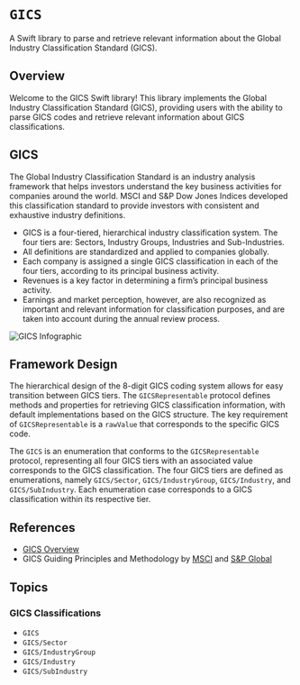 # ``GICS``

A Swift library to parse and retrieve relevant information about the Global Industry Classification Standard (GICS).

## Overview

Welcome to the GICS Swift library! This library implements the Global Industry Classification Standard (GICS), providing users with the ability to parse GICS codes and retrieve relevant information about GICS classifications.

## GICS
The Global Industry Classification Standard is an industry analysis framework that helps investors understand the key business activities for companies around the world. MSCI and S&P Dow Jones Indices developed this classification standard to provide investors with consistent and exhaustive industry definitions.
- GICS is a four-tiered, hierarchical industry classification system. The four tiers are: Sectors, Industry Groups, Industries and Sub-Industries.
- All definitions are standardized and applied to companies globally.
- Each company is assigned a single GICS classification in each of the four tiers, according to its principal business activity.
- Revenues is a key factor in determining a firm’s principal business activity.
- Earnings and market perception, however, are also recognized as important and relevant information for classification purposes, and are taken into account during the annual review process.

![GICS Infographic](https://www.msci.com/documents/1296102/38146359/GICS-infographic-final.svg)

## Framework Design
The hierarchical design of the 8-digit GICS coding system allows for easy transition between GICS tiers. The ``GICSRepresentable`` protocol defines methods and properties for retrieving GICS classification information, with default implementations based on the GICS structure. The key requirement of `GICSRepresentable` is a `rawValue` that corresponds to the specific GICS code.

The ``GICS`` is an enumeration that conforms to the `GICSRepresentable` protocol, representing all four GICS tiers with an associated value corresponds to the GICS classification. The four GICS tiers are defined as enumerations, namely ``GICS/Sector``, ``GICS/IndustryGroup``, ``GICS/Industry``, and ``GICS/SubIndustry``. Each enumeration case corresponds to a GICS classification within its respective tier.

## References
- [GICS Overview](https://www.msci.com/documents/1296102/11185224/MSCI_GCIS-cfs-fin.pdf)
- GICS Guiding Principles and Methodology by [MSCI](https://www.msci.com/index/methodology/latest/GICS) and [S&P Global](https://www.spglobal.com/spdji/en/documents/methodologies/methodology-gics.pdf)

## Topics

### GICS Classifications
- ``GICS``
- ``GICS/Sector``
- ``GICS/IndustryGroup``
- ``GICS/Industry``
- ``GICS/SubIndustry``
